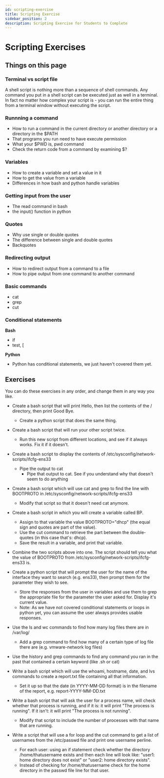 ```yaml
---
id: scripting-exercise
title: Scripting Exercise
sidebar_position: 2
description: Scripting Exercise for Students to Complete
---
```


# Scripting Exercises

## Things on this page

### Terminal vs script file

A shell script is nothing more than a sequence of shell commands. Any command you put in a shell script can be executed just as well in a terminal. In fact no matter how complex your script is - you can run the entire thing from a terminal window without executing the script.

### Runnning a command

  + How to run a command in the current directory or another directory or a directory in the $PATH
  + That programs you run need to have execute permission
  + What your $PWD is, pwd command
  + Check the return code from a command by examining $?

### Variables

  + How to create a variable and set a value in it
  + How to get the value from a variable
  + Differences in how bash and python handle variables

### Getting input from the user

  + The read command in bash
  + the input() function in python

### Quotes

  + Why use single or double quotes
  + The difference between single and double quotes
  + Backquotes

### Redirecting output

  + How to redirect output from a command to a file
  + How to pipe output from one command to another command

### Basic commands

  + cat
  + grep
  + cut

### Conditional statements

**Bash**

  - if
  - test, \[

**Python**

  - Python has conditional statements, we just haven't covered them yet.

## Exercises

You can do these exercises in any order, and change them in any way you like.

  - Create a bash script that will print Hello, then list the contents of the / directory, then print Good Bye.

       - Create a python script that does the same thing.

  - Create a bash script that will run your other script twice.

       - Run this new script from different locations, and see if it always works. Fix it if it doesn't.

  - Create a bash script to display the contents of /etc/sysconfig/network-scripts/ifcfg-ens33

       - Pipe the output to cat
         + Pipe that output to cat. See if you understand why that doesn't seem to do anything

  - Create a bash script which will use cat and grep to find the line with BOOTPROTO in /etc/sysconfig/network-scripts/ifcfg-ens33

       - Modify that script so that it doesn't need cat anymore.

  - Create a bash script in which you will create a variable called BP.

       + Assign to that variable the value BOOTPROTO="dhcp" (the equal sign and quotes are part of the value).
       + Use the cut command to retrieve the part between the double-quotes (in this case that's: dhcp).
       + Save the result in a variable, and print that variable.

  - Combine the two scripts above into one. The script should tell you what the value of BOOTPROTO from /etc/sysconfig/network-scripts/ifcfg-ens33 is.
  - Create a python script that will prompt the user for the name of the interface they want to search (e.g. ens33), then prompt them for the parameter they wish to see.

       + Store the responses from the user in variables and use them to grep the appropriate file for the parameter the user asked for. Display it's current value.
       + Note: As we have not covered conditional statements or loops in python yet, you can assume the user always provides usable responses.

  - Use the ls and wc commands to find how many log files there are in /var/log/

       + Add a grep command to find how many of a certain type of log file there are (e.g. vmware-network log files)

  - Use the history and grep commands to find any command you ran in the past that contained a certain keyword (like .sh or cat)
  - Write a bash script which will use the whoami, hostname, date, and lvs commands to create a report.txt file containing all that information.

       + Set it up so that the date (in YYYY-MM-DD format) is in the filename of the report, e.g. report-YYYY-MM-DD.txt

  - Write a bash script that will ask the user for a process name, will check whether that process is running, and if it is: it will print "The process is running". If it isn't: it will print "The process is not running".

       + Modify that script to include the number of processes with that name that are running.

  - Write a script that will use a for loop and the cut command to get a list of usernames from the /etc/passwd file and print one username perline.

       + For each user: using an if statement check whether the directory /home/thatusername exists and then each line will look like: "user1: home directory does not exist" or "user2: home directory exists".
       + Instead of checking for /home/thatusername check for the home directory in the passwd file line for that user.
